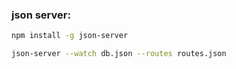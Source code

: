 ### json server:

```bash
npm install -g json-server
```
```bash
json-server --watch db.json --routes routes.json
```
